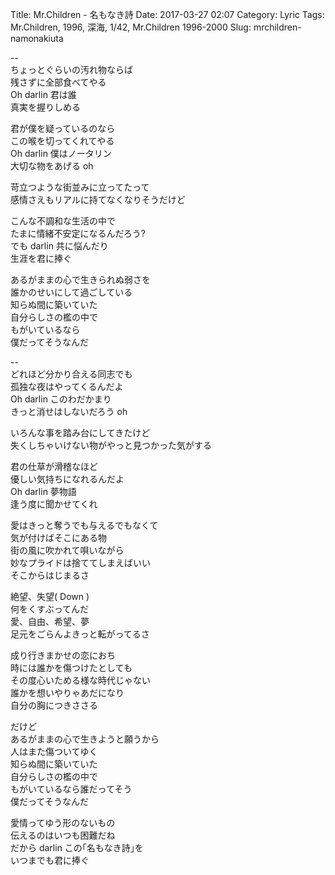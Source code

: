 Title: Mr.Children - 名もなき詩
Date: 2017-03-27 02:07
Category: Lyric
Tags: Mr.Children, 1996, 深海, 1/42, Mr.Children 1996-2000
Slug: mrchildren-namonakiuta


--  
ちょっとぐらいの汚れ物ならば  
残さずに全部食べてやる  
Oh darlin 君は誰  
真実を握りしめる  
  
君が僕を疑っているのなら  
この喉を切ってくれてやる  
Oh darlin 僕はノータリン  
大切な物をあげる oh  
  
苛立つような街並みに立ってたって  
感情さえもリアルに持てなくなりそうだけど  
  
こんな不調和な生活の中で  
たまに情緒不安定になるんだろう?  
でも darlin 共に悩んだり  
生涯を君に捧ぐ  
  
あるがままの心で生きられぬ弱さを  
誰かのせいにして過ごしている  
知らぬ間に築いていた  
自分らしさの檻の中で  
もがいているなら  
僕だってそうなんだ  
  
--  
どれほど分かり合える同志でも  
孤独な夜はやってくるんだよ  
Oh darlin このわだかまり  
きっと消せはしないだろう oh  
  
いろんな事を踏み台にしてきたけど  
失くしちゃいけない物がやっと見つかった気がする  
  
君の仕草が滑稽なほど  
優しい気持ちになれるんだよ  
Oh darlin 夢物語  
逢う度に聞かせてくれ  
  
愛はきっと奪うでも与えるでもなくて  
気が付けばそこにある物  
街の風に吹かれて唄いながら  
妙なプライドは捨ててしまえばいい  
そこからはじまるさ  
  
絶望、失望( Down  )  
何をくすぶってんだ  
愛、自由、希望、夢  
足元をごらんよきっと転がってるさ  
  
成り行きまかせの恋におち  
時には誰かを傷つけたとしても  
その度心いためる様な時代じゃない  
誰かを想いやりゃあだになり  
自分の胸につきささる  
  
だけど  
あるがままの心で生きようと願うから  
人はまた傷ついてゆく  
知らぬ間に築いていた  
自分らしさの檻の中で  
もがいているなら誰だってそう  
僕だってそうなんだ  
  
愛情ってゆう形のないもの  
伝えるのはいつも困難だね  
だから darlin この｢名もなき詩｣を  
いつまでも君に捧ぐ  
